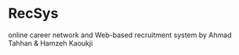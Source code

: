 RecSys
======

online career network and Web-based recruitment system by Ahmad Tahhan & Hamzeh Kaoukji